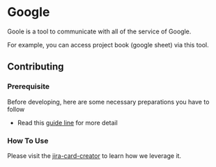 # Google

Goole is a tool to communicate with all of the service of Google.

For example, you can access project book (google sheet) via this tool.

## Contributing

### Prerequisite

Before developing, here are some necessary preparations you have to follow

- Read this [guide line](https://docs.google.com/document/d/1i4cf-LwzrBz4YxTr13jw90h986BVaWFaCckUkx8i2qI/edit#heading=h.cqunpan3k6qt) for more detail

### How To Use

Please visit the [jira-card-creator](https://github.com/canonical/oem-qa-tools/tree/main/Tools/PC/jira-card-creator) to learn how we leverage it.
